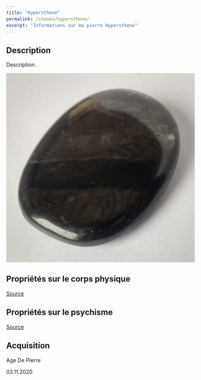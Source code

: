 ```yaml
---
title: "Hypersthene"
permalink: /stones/hypersthene/
excerpt: "Informations sur ma pierre Hypersthene"
---
```


## Description
Description.

![Hypersthene](/images/stones/Hypersthene_AgeDePierre_20201103.jpg "Hypersthene")

## Propriétés sur le corps physique


[Source](https://)


## Propriétés sur le psychisme


[Source](https://)

## Acquisition
Age De Pierre

03.11.2020
